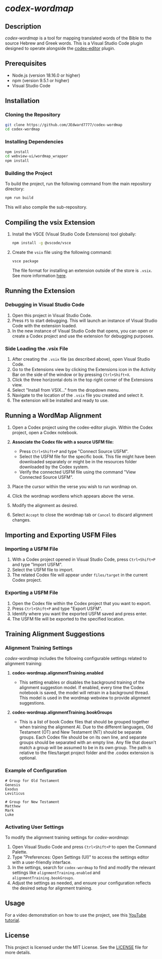 # _codex-wordmap_

## Description
_codex-wordmap_ is a tool for mapping translated words of the Bible to the source Hebrew and Greek words. This is a Visual Studio Code plugin designed to operate alongside the [codex-editor](https://github.com/genesis-ai-dev/codex-editor) plugin.

## Prerequisites
- Node.js (version 18.16.0 or higher)
- npm (version 9.5.1 or higher)
- Visual Studio Code

## Installation

### Cloning the Repository
```sh
git clone https://github.com/JEdward7777/codex-wordmap
cd codex-wordmap
```

### Installing Dependencies
```sh
npm install
cd webview-ui/wordmap_wrapper
npm install
```

### Building the Project
To build the project, run the following command from the main repository directory:
```sh
npm run build
```
This will also compile the sub-repository.

## Compiling the vsix Extension

1. Install the VSCE (Visual Studio Code Extensions) tool globally:
    ```sh
    npm install -g @vscode/vsce
    ```

2. Create the `vsix` file using the following command:
    ```sh
    vsce package
    ```
   The file format for installing an extension outside of the store is `.vsix`. See more information [here](https://code.visualstudio.com/api/working-with-extensions/publishing-extension).

## Running the Extension

### Debugging in Visual Studio Code

1. Open this project in Visual Studio Code.
2. Press `F5` to start debugging. This will launch an instance of Visual Studio Code with the extension loaded.
3. In the new instance of Visual Studio Code that opens, you can open or create a Codex project and use the extension for debugging purposes.

### Side Loading the .vsix File

1. After creating the `.vsix` file (as described above), open Visual Studio Code.
2. Go to the Extensions view by clicking the Extensions icon in the Activity Bar on the side of the window or by pressing `Ctrl+Shift+X`.
3. Click the three horizontal dots in the top right corner of the Extensions view.
4. Select "Install from VSIX..." from the dropdown menu.
5. Navigate to the location of the `.vsix` file you created and select it.
6. The extension will be installed and ready to use.

## Running a WordMap Alignment

1. Open a Codex project using the codex-editor plugin. Within the Codex project, open a Codex notebook.
2. **Associate the Codex file with a source USFM file:**
   - Press `Ctrl+Shift+P` and type "Connect Source USFM".
   - Select the USFM file for the specific book. This file might have been downloaded separately or might be in the resources folder downloaded by the Codex system.
   - Verify the connected USFM file using the command "View Connected Source USFM".

3. Place the cursor within the verse you wish to run wordmap on.
4. Click the wordmap wordlens which appears above the verse.
5. Modify the alignment as desired.
6. Select `Accept` to close the wordmap tab or `Cancel` to discard alignment changes.

## Importing and Exporting USFM Files

### Importing a USFM File
1. With a Codex project opened in Visual Studio Code, press `Ctrl+Shift+P` and type "Import USFM".
2. Select the USFM file to import.
3. The related Codex file will appear under `files/target` in the current Codex project.

### Exporting a USFM File
1. Open the Codex file within the Codex project that you want to export.
2. Press `Ctrl+Shift+P` and type "Export USFM".
3. Identify where you want the exported USFM saved and press enter.
4. The USFM file will be exported to the specified location.

## Training Alignment Suggestions

### Alignment Training Settings
_codex-wordmap_ includes the following configurable settings related to alignment training:

1. **codex-wordmap.alignmentTraining.enabled**
   - This setting enables or disables the background training of the alignment suggestion model. If enabled, every time the Codex notebook is saved, the model will retrain in a background thread. This model is used in the wordmap webview to provide alignment suggestions.

2. **codex-wordmap.alignmentTraining.bookGroups**
   - This is a list of book Codex files that should be grouped together when training the alignment AI. Due to the different languages, Old Testament (OT) and New Testament (NT) should be separate groups. Each Codex file should be on its own line, and separate groups should be separated with an empty line. Any file that doesn't match a group will be assumed to be in its own group.  The path is relative to the files/target project folder and the .codex extension is optional.

### Example of Configuration
```
# Group for Old Testament
Genesis
Exodus
Leviticus

# Group for New Testament
Matthew
Mark
Luke
```

### Activating User Settings
To modify the alignment training settings for _codex-wordmap_:

1. Open Visual Studio Code and press `Ctrl+Shift+P` to open the Command Palette.
2. Type "Preferences: Open Settings (UI)" to access the settings editor with a user-friendly interface.
3. In the settings, search for `codex-wordmap` to find and modify the relevant settings like `alignmentTraining.enabled` and `alignmentTraining.bookGroups`.
4. Adjust the settings as needed, and ensure your configuration reflects the desired setup for alignment training.

## Usage

For a video demonstration on how to use the project, see this [YouTube tutorial](https://youtu.be/a50lTK3R8po).

## License

This project is licensed under the MIT License. See the [LICENSE](./LICENSE) file for more details.
